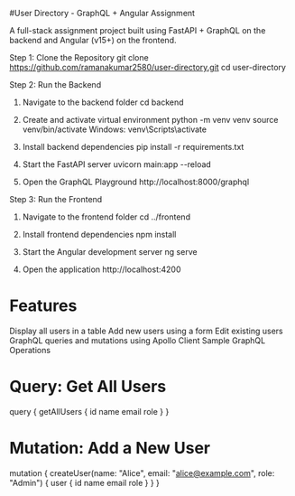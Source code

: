 #User Directory - GraphQL + Angular Assignment

A full-stack assignment project built using FastAPI + GraphQL on the backend and Angular (v15+) on the frontend.

Step 1: Clone the Repository
 git clone https://github.com/ramanakumar2580/user-directory.git
 cd user-directory

Step 2: Run the Backend

 1. Navigate to the backend folder
    cd backend
 2. Create and activate virtual environment
    python -m venv venv
    source venv/bin/activate
    Windows: venv\Scripts\activate

 3. Install backend dependencies
    pip install -r requirements.txt

 4. Start the FastAPI server
    uvicorn main:app --reload

 5. Open the GraphQL Playground
    http://localhost:8000/graphql

Step 3: Run the Frontend

 1. Navigate to the frontend folder
    cd ../frontend

 2. Install frontend dependencies
    npm install

 3. Start the Angular development server
    ng serve

 4. Open the application
    http://localhost:4200

# Features

Display all users in a table
Add new users using a form
Edit existing users
GraphQL queries and mutations using Apollo Client
Sample GraphQL Operations

# Query: Get All Users

   query {
     getAllUsers {
        id
        name
        email
        role
         }
     }

# Mutation: Add a New User

   mutation {
    createUser(name: "Alice", email: "alice@example.com", role: "Admin") {
    user {
      id
      name
      email
      role
       }
     }
    }

